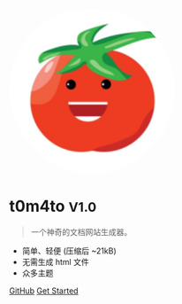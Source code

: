 <!-- _coverpage.md -->

<!-- ![logo](log.png) -->
<img width="300" style="border-radius: 50%" src="log.png">

# **t0m4to** <small>V1.0</small>

> 一个神奇的文档网站生成器。

- 简单、轻便 (压缩后 ~21kB)
- 无需生成 html 文件
- 众多主题

[GitHub](https://github.com/docsifyjs/docsify/)
[Get Started](/guide)